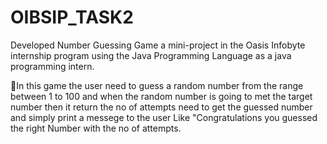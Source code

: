 # OIBSIP_TASK2

Developed Number Guessing Game a mini-project in the Oasis Infobyte internship program using the Java Programming Language as a java programming intern.

🔹In this game the user need to guess a random number from the range between 1 to 100 and when the random number is going to met the target number then it return the no of attempts need to get the guessed number and simply print a messege to the user Like "Congratulations you guessed the right Number with the no of attempts.
